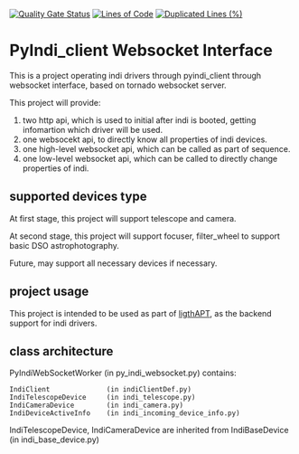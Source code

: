 [![Quality Gate Status](https://sonarcloud.io/api/project_badges/measure?project=jilaqi-le-gao_PyIndi_Tornado_Websocket_Interface&metric=alert_status)](https://sonarcloud.io/summary/new_code?id=jilaqi-le-gao_PyIndi_Tornado_Websocket_Interface)
[![Lines of Code](https://sonarcloud.io/api/project_badges/measure?project=jilaqi-le-gao_PyIndi_Tornado_Websocket_Interface&metric=ncloc)](https://sonarcloud.io/summary/new_code?id=jilaqi-le-gao_PyIndi_Tornado_Websocket_Interface)
[![Duplicated Lines (%)](https://sonarcloud.io/api/project_badges/measure?project=jilaqi-le-gao_PyIndi_Tornado_Websocket_Interface&metric=duplicated_lines_density)](https://sonarcloud.io/summary/new_code?id=jilaqi-le-gao_PyIndi_Tornado_Websocket_Interface)

# PyIndi_client Websocket Interface

This is a project operating indi drivers through pyindi_client through websocket interface, based on tornado websocket server.

This project will provide:

1. two http api, which is used to initial after indi is booted, getting infomartion which driver will be used.
2. one websocekt api, to directly know all properties of indi devices.
3. one high-level websocket api, which can be called as part of sequence.
4. one low-level websocket api, which can be called to directly change properties of indi.

## supported devices type

At first stage, this project will support telescope and camera.

At second stage, this project will support focuser, filter_wheel to support basic DSO astrophotography.

Future, may support all necessary devices if necessary.

## project usage

This project is intended to be used as part of  	[ligthAPT](https://github.com/AstroAir-Develop-Team/lightapt), as the backend support for indi drivers.

## class architecture

PyIndiWebSocketWorker (in py_indi_websocket.py) contains:

    IndiClient              (in indiClientDef.py)
    IndiTelescopeDevice     (in indi_telescope.py)
    IndiCameraDevice        (in indi_camera.py)
    IndiDeviceActiveInfo    (in indi_incoming_device_info.py)

IndiTelescopeDevice, IndiCameraDevice are inherited from IndiBaseDevice (in indi_base_device.py)
